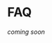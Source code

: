 <!--[metadata]>
+++
title = "FAQ"
description = "Docker for AWS Azure FAQ"
keywords = ["iaas, aws, azure"]
[menu.iaas]
identifier="docs-aws-azure-faq"
weight="100"
+++
<![end-metadata]-->

# FAQ

_coming soon_